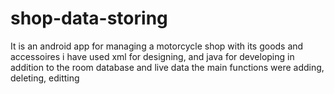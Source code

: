 # shop-data-storing
It is an android app for managing a motorcycle shop with its goods and accessoires
i have used xml for designing, and java for developing in addition to the room database and live data
the main functions were adding, deleting, editting 
